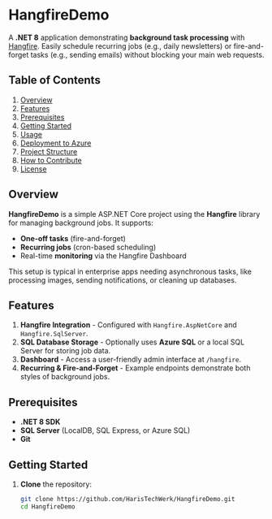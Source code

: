 # HangfireDemo

A **.NET 8** application demonstrating **background task processing** with [Hangfire](https://www.hangfire.io/). Easily schedule recurring jobs (e.g., daily newsletters) or fire-and-forget tasks (e.g., sending emails) without blocking your main web requests.

## Table of Contents

1. [Overview](#overview)
2. [Features](#features)
3. [Prerequisites](#prerequisites)
4. [Getting Started](#getting-started)
5. [Usage](#usage)
6. [Deployment to Azure](#deployment-to-azure)
7. [Project Structure](#project-structure)
8. [How to Contribute](#how-to-contribute)
9. [License](#license)

## Overview

**HangfireDemo** is a simple ASP.NET Core project using the **Hangfire** library for managing background jobs. It supports:

- **One-off tasks** (fire-and-forget)
- **Recurring jobs** (cron-based scheduling)
- Real-time **monitoring** via the Hangfire Dashboard

This setup is typical in enterprise apps needing asynchronous tasks, like processing images, sending notifications, or cleaning up databases.

## Features

1. **Hangfire Integration** - Configured with `Hangfire.AspNetCore` and `Hangfire.SqlServer`.
2. **SQL Database Storage** - Optionally uses **Azure SQL** or a local SQL Server for storing job data.
3. **Dashboard** - Access a user-friendly admin interface at `/hangfire`.
4. **Recurring & Fire-and-Forget** - Example endpoints demonstrate both styles of background jobs.

## Prerequisites

- **.NET 8 SDK**
- **SQL Server** (LocalDB, SQL Express, or Azure SQL)
- **Git**

## Getting Started

1. **Clone** the repository:
   ```bash
   git clone https://github.com/HarisTechWerk/HangfireDemo.git
   cd HangfireDemo
   ```
